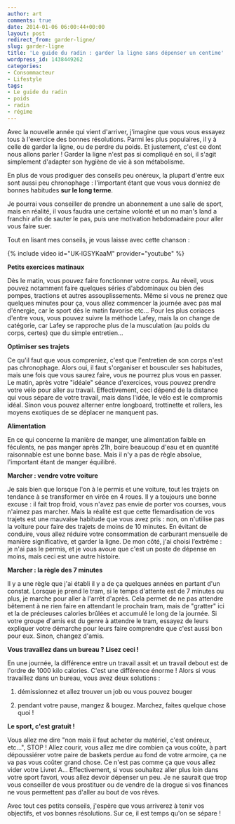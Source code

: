 ```yaml
---
author: art
comments: true
date: 2014-01-06 06:00:44+00:00
layout: post
redirect_from: garder-ligne/
slug: garder-ligne
title: 'Le guide du radin : garder la ligne sans dépenser un centime'
wordpress_id: 1438449262
categories:
- Consommacteur
- Lifestyle
tags:
- Le guide du radin
- poids
- radin
- régime
---
```


Avec la nouvelle année qui vient d'arriver, j'imagine que vous vous essayez tous à l'exercice des bonnes résolutions. Parmi les plus populaires, il y à celle de garder la ligne, ou de perdre du poids. Et justement, c'est ce dont nous allons parler ! Garder la ligne n'est pas si compliqué en soi, il s'agit simplement d'adapter son hygiène de vie à son métabolisme.

En plus de vous prodiguer des conseils peu onéreux, la plupart d'entre eux sont aussi peu chronophage : l'important étant que vous vous donniez de bonnes habitudes **sur le long terme**.

Je pourrai vous conseiller de prendre un abonnement a une salle de sport, mais en réalité, il vous faudra une certaine volonté et un no man's land a franchir afin de sauter le pas, puis une motivation hebdomadaire pour aller vous faire suer.

Tout en lisant mes conseils, je vous laisse avec cette chanson :

{% include video id="UK-lGSYKaaM" provider="youtube" %}

**Petits exercices matinaux**

Dès le matin, vous pouvez faire fonctionner votre corps. Au réveil, vous pouvez notamment faire quelques séries d'abdominaux ou bien des pompes, tractions et autres assouplissements. Même si vous ne prenez que quelques minutes pour ça, vous allez commencer la journée avec pas mal d'énergie, car le sport dès le matin favorise etc... Pour les plus coriaces d'entre vous, vous pouvez suivre la méthode Lafey, mais la on change de catégorie, car Lafey se rapproche plus de la musculation (au poids du corps, certes) que du simple entretien...

**Optimiser ses trajets**

Ce qu'il faut que vous compreniez, c'est que l'entretien de son corps n'est pas chronophage. Alors oui, il faut s'organiser et bousculer ses habitudes, mais une fois que vous saurez faire, vous ne pourrez plus vous en passer. Le matin, après votre "idéale" séance d'exercices, vous pouvez prendre votre vélo pour aller au travail. Effectivement, ceci dépend de la distance qui vous sépare de votre travail, mais dans l'idée, le vélo est le compromis idéal. Sinon vous pouvez alterner entre longboard, trottinette et rollers, les moyens exotiques de se déplacer ne manquent pas.

**Alimentation**

En ce qui concerne la manière de manger, une alimentation faible en féculents, ne pas manger après 21h, boire beaucoup d'eau et en quantité raisonnable est une bonne base. Mais il n'y a pas de règle absolue, l'important étant de manger équilibré.

**Marcher : vendre votre voiture**

Je sais bien que lorsque l'on à le permis et une voiture, tout les trajets on tendance à se transformer en virée en 4 roues. Il y a toujours une bonne excuse : il fait trop froid, vous n'avez pas envie de porter vos courses, vous n'aimez pas marcher. Mais la réalité est que cette flemardisation de vos trajets est une mauvaise habitude que vous avez pris : non, on n'utilise pas la voiture pour faire des trajets de moins de 10 minutes. En évitant de conduire, vous allez réduire votre consommation de carburant mensuelle de manière significative, et garder la ligne. De mon côté, j'ai choisi l’extrême : je n'ai pas le permis, et je vous avoue que c'est un poste de dépense en moins, mais ceci est une autre histoire.

**Marcher : la règle des 7 minutes**

Il y a une règle que j'ai établi il y a de ça quelques années en partant d'un constat. Lorsque je prend le tram, si le temps d'attente est de 7 minutes ou plus, je marche pour aller à l'arrêt d'après. Cela permet de ne pas attendre bêtement à ne rien faire en attendant le prochain tram, mais de "gratter" ici et la de précieuses calories brûlées et accumulé le long de la journée. Si votre groupe d'amis est du genre à attendre le tram, essayez de leurs expliquer votre démarche pour leurs faire comprendre que c'est aussi bon pour eux. Sinon, changez d'amis.

**Vous travaillez dans un bureau ? Lisez ceci !**

En une journée, la différence entre un travail assit et un travail debout est de l'ordre de 1000 kilo calories. C'est une différence énorme ! Alors si vous travaillez dans un bureau, vous avez deux solutions :




    
  1. démissionnez et allez trouver un job ou vous pouvez bouger

    
  2. pendant votre pause, mangez & bougez. Marchez, faites quelque chose quoi !



**Le sport, c'est gratuit !**

Vous allez me dire "non mais il faut acheter du matériel, c'est onéreux, etc...", STOP ! Allez courir, vous allez me dire combien ça vous coûte, à part dépoussiérer votre paire de baskets perdue au fond de votre armoire, ça ne va pas vous coûter grand chose. Ce n'est pas comme ça que vous allez vider votre Livret A... Effectivement, si vous souhaitez aller plus loin dans votre sport favori, vous allez devoir dépenser un peu. Je ne saurait que trop vous conseiller de vous prostituer ou de vendre de la drogue si vos finances ne vous permettent pas d'aller au bout de vos rêves.

Avec tout ces petits conseils, j'espère que vous arriverez à tenir vos objectifs, et vos bonnes résolutions. Sur ce, il est temps qu'on se sépare !


